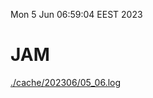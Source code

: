 Mon  5 Jun 06:59:04 EEST 2023
# JAM
<a href='./cache/202306/05_06.log'>./cache/202306/05_06.log</a>
